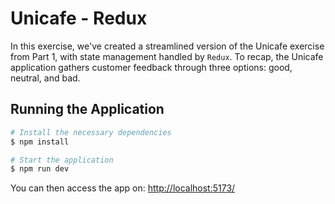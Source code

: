 # Unicafe - Redux

In this exercise, we've created a streamlined version of the Unicafe exercise from Part 1, with state management handled by `Redux`. To recap, the Unicafe application gathers customer feedback through three options: good, neutral, and bad.

## Running the Application

```bash
# Install the necessary dependencies
$ npm install

# Start the application
$ npm run dev
```

You can then access the app on: [http://localhost:5173/](http://localhost:5173/)
